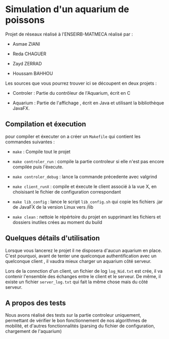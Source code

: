 # Simulation d'un aquarium de poissons
Projet de réseaux réalisé à l'ENSEIRB-MATMECA réalisé par :

- Asmae ZIANI

- Reda CHAGUER

- Zayd ZERRAD

- Houssam BAHHOU

Les sources que vous pourrez trouver ici se découpent en deux projets :

- Controler : Partie du contrôleur de l'Aquarium, écrit en C

- Aquarium : Partie de l'affichage , écrit en Java et utilisant la bibliothèque JavaFX.

## Compilation et éxecution

pour compiler et éxecuter on a créer un `Makefile` qui contient les commandes suivantes :

- `make` : Compile tout le projet

- `make controler_run` : compile la partie controleur si elle n'est pas encore compilée puis l'éxecute.

- `make controler_debug` : lance la commande précedente avec valgrind

- `make client_runX` : compile et éxecute le client associé à la vue X, en choisisant le fichier de configuration correspondant

- `make lib_config` : lance le script `lib_config.sh` qui copie les fichiers .jar de JavaFX de la version Linux vers /lib 

- `make clean` : nettoie le répértoire du projet en supprimant les fichiers et dossiers inutiles crées au moment du build
## Quelques détails d'utilisation

Lorsque vous lancerez le projet il ne disposera d'aucun aquarium en place.
C'est pourquoi, avant de tenter une quelconque authentification avec un quelconque client , il vaudra mieux charger
un aquarium côté serveur.

Lors de la connction d'un client, un fichier de log `log_Nid.txt` est crée, il va contenir l'ensemble des échanges entre le client et le serveur.
De même, il existe un fichier `server_log.txt` qui fait la même chose mais du côté serveur.



## A propos des tests

Nous avons réalisé des tests sur la partie controleur uniquement, permettant de vérifier le bon fonctionnement de nos algorithmes de mobilité,
et d'autres fonctionnalités (parsing du fichier de configuration, chargement de l'aquarium)   